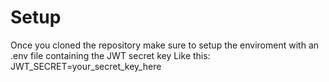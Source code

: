 # Setup
Once you cloned the repository make sure to setup the enviroment with an .env file containing the JWT secret key
Like this:
JWT_SECRET=your_secret_key_here